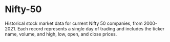 # Nifty-50
Historical stock market data for current Nifty 50 companies, from 2000-2021. Each record represents a single day of trading and includes the ticker name, volume, and high, low, open, and close prices.
